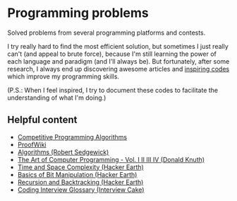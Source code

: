 # Programming problems

Solved problems from several programming platforms and contests.

I try really hard to find the most efficient solution, but sometimes I just really can't (and appeal to brute force), because I'm still learning the power of each language and paradigm (and I'll always be). But fortunately, after some research, I always end up discovering awesome articles and [inspiring codes](https://github.com/DanielBrito/programming-problems/tree/master/Inspiring%20Codes) which improve my programming skills.

(P.S.: When I feel inspired, I try to document these codes to facilitate the understanding of what I'm doing.)

## Helpful content

* [Competitive Programming Algorithms](https://cp-algorithms.com/)
* [ProofWiki](https://proofwiki.org/wiki/Main_Page)
* [Algorithms (Robert Sedgewick)](https://algs4.cs.princeton.edu/home/)
* [The Art of Computer Programming - Vol. I II III IV (Donald Knuth)](https://docero.com.br/doc/eenxxn)
* [Time and Space Complexity (Hacker Earth)](https://www.hackerearth.com/practice/basic-programming/complexity-analysis/time-and-space-complexity/tutorial/)
* [Basics of Bit Manipulation (Hacker Earth)](https://www.hackerearth.com/practice/basic-programming/bit-manipulation/basics-of-bit-manipulation/tutorial/)
* [Recursion and Backtracking (Hacker Earth)](https://www.hackerearth.com/practice/basic-programming/recursion/recursion-and-backtracking/tutorial/)
* [Coding Interview Glossary (Interview Cake)](https://www.interviewcake.com/glossary)
